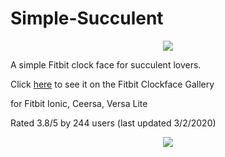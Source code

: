 # Simple-Succulent
<p align="center">
  <img src ="https://user-images.githubusercontent.com/33335169/68066256-9e527500-fcf2-11e9-8e8b-03f23f53e6d6.png" />
</p>

A simple Fitbit clock face for succulent lovers.

Click [here](https://gallery.fitbit.com/details/2de3eea9-d4a7-452e-b947-df952c53cc60) to see it on the Fitbit Clockface Gallery

for Fitbit Ionic, Ceersa, Versa Lite

Rated 3.8/5 by 244 users (last updated 3/2/2020)

<p align="center">
  <img src ="https://user-images.githubusercontent.com/33335169/68066251-7b27c580-fcf2-11e9-825b-a5b20859316f.png" />
</p>
